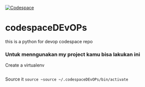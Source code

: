 [![Codespace](https://github.com/khamdanaf/codespaceDEvOPs/actions/workflows/main.yml/badge.svg)](https://github.com/khamdanaf/codespaceDEvOPs/actions/workflows/main.yml)

# codespaceDEvOPs
this is a python for devop codespace repo

### Untuk menngunakan my project kamu bisa lakukan ini

Create a virtualenv
```python3 -m venv ~.codespaceDEvOPs
```

Source it
```source ~source ~/.codespaceDEvOPs/bin/activate```

